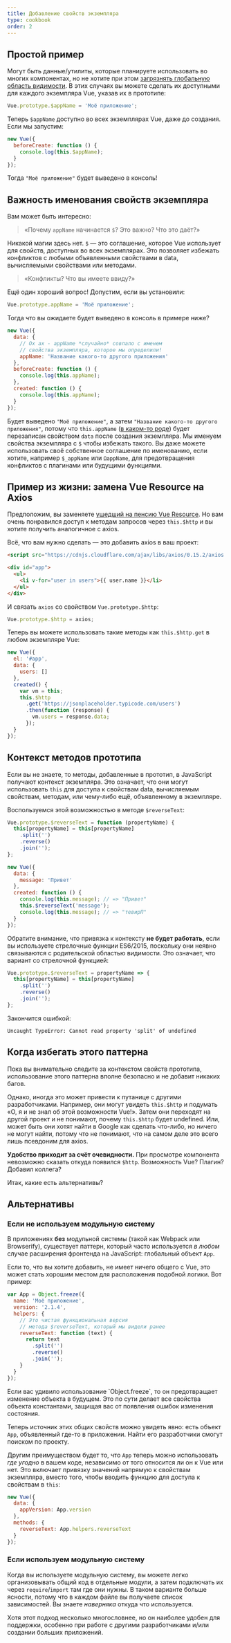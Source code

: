 ```yaml
---
title: Добавление свойств экземпляра
type: cookbook
order: 2
---
```


## Простой пример

Могут быть данные/утилиты, которые планируете использовать во многих компонентах, но не хотите при этом [загрязнять глобальную область видимости](https://github.com/getify/You-Dont-Know-JS/blob/2nd-ed/scope-closures/ch3.md). В этих случаях вы можете сделать их доступными для каждого экземпляра Vue, указав их в прототипе:

```js
Vue.prototype.$appName = 'Моё приложение';
```

Теперь `$appName` доступно во всех экземплярах Vue, даже до создания. Если мы запустим:

```js
new Vue({
  beforeCreate: function () {
    console.log(this.$appName);
  }
});
```

Тогда `"Моё приложение"` будет выведено в консоль!

## Важность именования свойств экземпляра

Вам может быть интересно:

> «Почему `appName` начинается `$`? Это важно? Что это даёт?»

Никакой магии здесь нет. `$` — это соглашение, которое Vue использует для свойств, доступных во всех экземплярах. Это позволяет избежать конфликтов с любыми объявленными свойствами в data, вычисляемыми свойствами или методами.

> «Конфликты? Что вы имеете ввиду?»

Ещё один хороший вопрос! Допустим, если вы установили:

```js
Vue.prototype.appName = 'Моё приложение';
```

Тогда что вы ожидаете будет выведено в консоль в примере ниже?

```js
new Vue({
  data: {
    // Ох ах - appName *случайно* совпало с именем
    // свойства экземпляра, которое мы определили!
    appName: 'Название какого-то другого приложения'
  },
  beforeCreate: function () {
    console.log(this.appName);
  },
  created: function () {
    console.log(this.appName);
  }
});
```

Будет выведено `"Моё приложение"`, а затем `"Название какого-то другого приложения"`, потому что `this.appName` ([в каком-то роде](https://github.com/getify/You-Dont-Know-JS/blob/2nd-ed/this-object-prototypes/ch5.md)) будет перезаписан свойством `data` после создания экземпляра. Мы именуем свойства экземпляра с `$` чтобы избежать такого. Вы даже можете использовать своё собственное соглашение по именованию, если хотите, например `$_appName` или `ΩappName`, для предотвращения конфликтов с плагинами или будущими функциями.

## Пример из жизни: замена Vue Resource на Axios

Предположим, вы заменяете [ушедший на пенсию Vue Resource](https://medium.com/the-vue-point/retiring-vue-resource-871a82880af4). Но вам очень понравился доступ к методам запросов через `this.$http` и вы хотите получить аналогичное с axios.

Всё, что вам нужно сделать — это добавить axios в ваш проект:

```html
<script src="https://cdnjs.cloudflare.com/ajax/libs/axios/0.15.2/axios.js"></script>

<div id="app">
  <ul>
    <li v-for="user in users">{{ user.name }}</li>
  </ul>
</div>
```

И связать `axios` со свойством `Vue.prototype.$http`:

```js
Vue.prototype.$http = axios;
```

Теперь вы можете использовать такие методы как `this.$http.get` в любом экземпляре Vue:

```js
new Vue({
  el: '#app',
  data: {
    users: []
  },
  created() {
    var vm = this;
    this.$http
      .get('https://jsonplaceholder.typicode.com/users')
      .then(function (response) {
        vm.users = response.data;
      });
  }
});
```

## Контекст методов прототипа

Если вы не знаете, то методы, добавленные в прототип, в JavaScript получают контекст экземпляра. Это означает, что они могут использовать `this` для доступа к свойствам data, вычисляемым свойствам, методам, или чему-либо ещё, объявленному в экземпляре.

Воспользуемся этой возможностью в методе `$reverseText`:

```js
Vue.prototype.$reverseText = function (propertyName) {
  this[propertyName] = this[propertyName]
    .split('')
    .reverse()
    .join('');
};

new Vue({
  data: {
    message: 'Привет'
  },
  created: function () {
    console.log(this.message); // => "Привет"
    this.$reverseText('message');
    console.log(this.message); // => "тевирП"
  }
});
```

Обратите внимание, что привязка к контексту **не будет работать**, если вы используете стрелочные функции ES6/2015, поскольку они неявно связываются с родительской областью видимости. Это означает, что вариант со стрелочной функцией:

```js
Vue.prototype.$reverseText = propertyName => {
  this[propertyName] = this[propertyName]
    .split('')
    .reverse()
    .join('');
};
```

Закончится ошибкой:

```log
Uncaught TypeError: Cannot read property 'split' of undefined
```

## Когда избегать этого паттерна

Пока вы внимательно следите за контекстом свойств прототипа, использование этого паттерна вполне безопасно и не добавит никаких багов.

Однако, иногда это может привести к путанице с другими разработчиками. Например, они могут увидеть `this.$http` и подумать «О, я и не знал об этой возможности Vue!». Затем они переходят на другой проект и не понимают, почему `this.$http` будет undefined. Или, может быть они хотят найти в Google как сделать что-либо, но ничего не могут найти, потому что не понимают, что на самом деле это всего лишь псевдоним для axios.

**Удобство приходит за счёт очевидности.** При просмотре компонента невозможно сказать откуда появился `$http`. Возможность Vue? Плагин? Добавил коллега?

Итак, какие есть альтернативы?

## Альтернативы

### Если не используем модульную систему

В приложениях **без** модульной системы (такой как Webpack или Browserify), существует паттерн, который часто используется _в любом_ случае расширения фронтенда на JavaScript: глобальный объект `App`.

Если то, что вы хотите добавить, не имеет ничего общего с Vue, это может стать хорошим местом для расположения подобной логики. Вот пример:

```js
var App = Object.freeze({
  name: 'Моё приложение',
  version: '2.1.4',
  helpers: {
    // Это чистая функциональная версия
    // метода $reverseText, который мы видели ранее
    reverseText: function (text) {
      return text
        .split('')
        .reverse()
        .join('');
    }
  }
});
```

<p class="tip">Если вас удивило использование `Object.freeze`, то он предотвращает изменение объекта в будущем. Это по сути делает все свойства объекта константами, защищая вас от появления ошибок изменения состояния.</p>

Теперь источник этих общих свойств можно увидеть явно: есть объект `App`, объявленный где-то в приложении. Найти его разработчики смогут поиском по проекту.

Другим преимуществом будет то, что `App` теперь можно использовать _где угодно_ в вашем коде, независимо от того относится ли он к Vue или нет. Это включает привязку значений напрямую к свойствам экземпляра, вместо того, чтобы вводить функцию для доступа к свойствам в `this`:

```js
new Vue({
  data: {
    appVersion: App.version
  },
  methods: {
    reverseText: App.helpers.reverseText
  }
});
```

### Если используем модульную систему

Когда вы используете модульную систему, вы можете легко организовывать общий код в отдельные модули, а затем подключать их через `require`/`import` там где они нужны. В таком варианте больше ясности, потому что в каждом файле вы получаете список зависимостей. Вы знаете _наверняка_ откуда что используется.

Хотя этот подход несколько многословнее, но он наиболее удобен для поддержки, особенно при работе с другими разработчиками и/или создании больших приложений.
